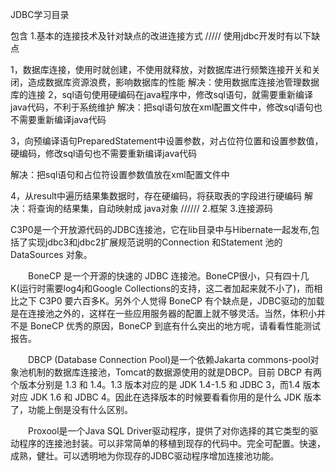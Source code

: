 JDBC学习目录

包含
1.基本的连接技术及针对缺点的改进连接方式
/////
使用jdbc开发时有以下缺点

1，数据库连接，使用时就创建，不使用就释放，对数据库进行频繁连接开关和关闭，造成数据库资源浪费，影响数据库的性能 
解决：使用数据库连接池管理数据库的连接 
2，sql语句使用硬编码在java程序中，修改sql语句，就需要重新编译java代码，不利于系统维护 
解决：把sql语句放在xml配置文件中，修改sql语句也不需要重新编译java代码 

3，向预编译语句PreparedStatement中设置参数，对占位符位置和设置参数值，硬编码，修改sql语句也不需要重新编译java代码 

解决：把sql语句和占位符设置参数值放在xml配置文件中 

4，从result中遍历结果集数据时，存在硬编码，将获取表的字段进行硬编码 
解决：将查询的结果集，自动映射成 java对象
//////
2.框架
3.连接源码

C3P0是一个开放源代码的JDBC连接池，它在lib目录中与Hibernate一起发布,包括了实现jdbc3和jdbc2扩展规范说明的Connection 和Statement 池的DataSources 对象。


　　BoneCP 是一个开源的快速的 JDBC 连接池。BoneCP很小，只有四十几K(运行时需要log4j和Google Collections的支持，这二者加起来就不小了)，而相比之下 C3P0 要六百多K。另外个人觉得 BoneCP 有个缺点是，JDBC驱动的加载是在连接池之外的，这样在一些应用服务器的配置上就不够灵活。当然，体积小并不是 BoneCP 优秀的原因，BoneCP 到底有什么突出的地方呢，请看看性能测试报告。


　　DBCP (Database Connection Pool)是一个依赖Jakarta commons-pool对象池机制的数据库连接池，Tomcat的数据源使用的就是DBCP。目前 DBCP 有两个版本分别是 1.3 和 1.4。1.3 版本对应的是 JDK 1.4-1.5 和 JDBC 3，而1.4 版本对应 JDK 1.6 和 JDBC 4。因此在选择版本的时候要看看你用的是什么 JDK 版本了，功能上倒是没有什么区别。


　　Proxool是一个Java SQL Driver驱动程序，提供了对你选择的其它类型的驱动程序的连接池封装。可以非常简单的移植到现存的代码中。完全可配置。快速，成熟，健壮。可以透明地为你现存的JDBC驱动程序增加连接池功能。